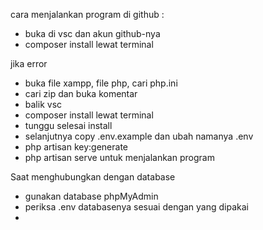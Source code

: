 cara menjalankan program di github :
- buka di vsc dan akun github-nya
- composer install lewat terminal

jika error
- buka file xampp, file php, cari php.ini
- cari zip dan buka komentar
- balik vsc
- composer install lewat terminal
- tunggu selesai install
- selanjutnya copy .env.example dan ubah namanya .env
- php artisan key:generate
- php artisan serve untuk menjalankan program

Saat menghubungkan dengan database
- gunakan database phpMyAdmin
- periksa .env databasenya sesuai dengan yang dipakai
- 
